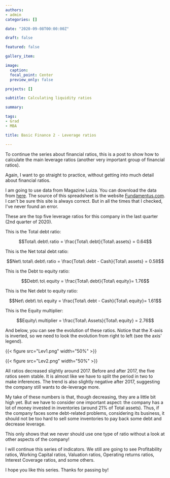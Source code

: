 ```yaml
---
authors:
- admin
categories: []

date: "2020-09-08T00:00:00Z"

draft: false

featured: false

gallery_item: 

image:
  caption: 
  focal_point: Center
  preview_only: false

projects: []

subtitle: Calculating liquidity ratios

summary: 

tags:
- Grad
- MBA

title: Basic Finance 2 - Leverage ratios

---
```


To continue the series about financial ratios, this is a post to show how to calculate the main leverage ratios (another very important group of financial ratios).

Again, I want to go straight to practice, without getting into much detail about financial ratios.

I am going to use data from Magazine Luiza. You can download the data from [here](https://doi.org/10.7910/DVN/U6GZYM). The source of this spreadsheet is the website [Fundamentus.com](https://www.fundamentus.com.br/). I can't be sure this site is always correct. But in all the times that I checked, I've never found an error.

These are the top five leverage ratios for this company in the last quarter (2nd quarter of 2020). 


This is the Total debt ratio:

$$Total\ debt\ ratio = \frac{Total\ debt}{Total\ assets} = 0.64$$

This is the Net total debt ratio:

$$Net\ total\ debt\ ratio = \frac{Total\ debt - Cash}{Total\ assets} = 0.58$$

This is the Debt to equity ratio:

$$Debt\ to\ equity = \frac{Total\ debt}{Total\ equity}= 1.76$$

This is the Net debt to equity ratio:

$$Net\ debt\ to\ equity = \frac{Total\ debt - Cash}{Total\ equity}= 1.61$$

This is the Equity multiplier:

$$Equity\ multiplier = \frac{Total\ Assets}{Total\ equity} = 2.76$$




And below, you can see the evolution of these ratios. Notice that the X-axis is inverted, so we need to look the evolution from right to left (see the axis' legend).


{{< figure src="Lev1.png" width="50%" >}}

{{< figure src="Lev2.png" width="50%" >}}


All ratios decreased slightly around 2017. Before and after 2017, the five ratios seem stable. It is almost like we have to split the period in two to make inferences. The trend is also slightly negative after 2017, suggesting the company still wants to de-leverage more.

My take of these numbers is that, though decreasing, they are a little bit high yet. But we have to consider one important aspect: the company has a lot of money invested in inventories (around 21% of Total assets). Thus, if the company faces some debt-related problems, considering its business, it should not be too hard to sell some inventories to pay back some debt and decrease leverage.

This only shows that we never should use one type of ratio without a look at other aspects of the company!

I will continue this series of indicators. We still are going to see Profitability ratios, Working Capital ratios, Valuation ratios, Operating returns ratios, Interest Coverage ratios, and some others.

I hope you like this series. Thanks for passing by!

